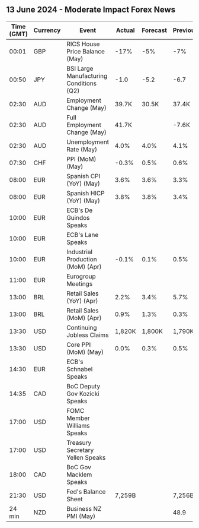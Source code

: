 ## 13 June 2024 - Moderate Impact Forex News

| Time (GMT) | Currency | Event | Actual | Forecast | Previous |
|------|----------|-------|--------|----------|----------|
| 00:01 | GBP | RICS House Price Balance (May) | -17% | -5% | -7% |
| 00:50 | JPY | BSI Large Manufacturing Conditions (Q2) | -1.0 | -5.2 | -6.7 |
| 02:30 | AUD | Employment Change (May) | 39.7K | 30.5K | 37.4K |
| 02:30 | AUD | Full Employment Change (May) | 41.7K |  | -7.6K |
| 02:30 | AUD | Unemployment Rate (May) | 4.0% | 4.0% | 4.1% |
| 07:30 | CHF | PPI (MoM) (May) | -0.3% | 0.5% | 0.6% |
| 08:00 | EUR | Spanish CPI (YoY) (May) | 3.6% | 3.6% | 3.3% |
| 08:00 | EUR | Spanish HICP (YoY) (May) | 3.8% | 3.8% | 3.4% |
| 10:00 | EUR | ECB's De Guindos Speaks |  |  |  |
| 10:00 | EUR | ECB's Lane Speaks |  |  |  |
| 10:00 | EUR | Industrial Production (MoM) (Apr) | -0.1% | 0.1% | 0.5% |
| 11:00 | EUR | Eurogroup Meetings |  |  |  |
| 13:00 | BRL | Retail Sales (YoY) (Apr) | 2.2% | 3.4% | 5.7% |
| 13:00 | BRL | Retail Sales (MoM) (Apr) | 0.9% | 1.3% | 0.3% |
| 13:30 | USD | Continuing Jobless Claims | 1,820K | 1,800K | 1,790K |
| 13:30 | USD | Core PPI (MoM) (May) | 0.0% | 0.3% | 0.5% |
| 14:30 | EUR | ECB's Schnabel Speaks |  |  |  |
| 14:35 | CAD | BoC Deputy Gov Kozicki Speaks |  |  |  |
| 17:00 | USD | FOMC Member Williams Speaks |  |  |  |
| 17:00 | USD | Treasury Secretary Yellen Speaks |  |  |  |
| 18:00 | CAD | BoC Gov Macklem Speaks |  |  |  |
| 21:30 | USD | Fed's Balance Sheet | 7,259B |  | 7,256B |
| 24 min | NZD | Business NZ PMI (May) |  |  | 48.9 |
